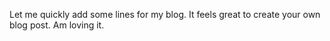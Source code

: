 Let me quickly add some lines for my blog. It feels great to create your own blog post.
Am loving it. 
